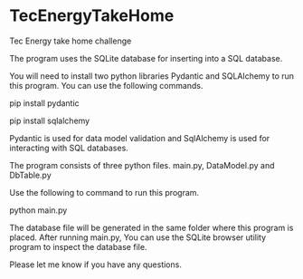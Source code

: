 # TecEnergyTakeHome
Tec Energy take home challenge

The program uses the SQLite database for inserting into a SQL database.

You will need to install two python libraries Pydantic and SQLAlchemy to run this program. You can use the following commands.

pip install pydantic

pip install sqlalchemy

Pydantic is used for data model validation and SqlAlchemy is used for interacting with SQL databases.

The program consists of three python files. main.py, DataModel.py and DbTable.py

Use the following to command to run this program.

python main.py

The database file will be generated in the same folder where this program is placed. After running main.py, You can use the SQLite browser utility program to inspect the database file.

Please let me know if you have any questions.
